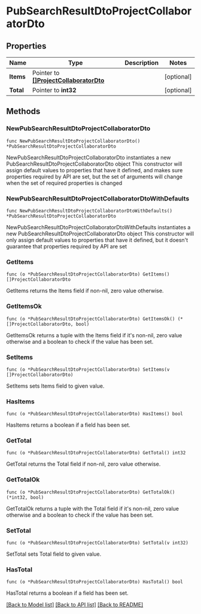 # PubSearchResultDtoProjectCollaboratorDto

## Properties

Name | Type | Description | Notes
------------ | ------------- | ------------- | -------------
**Items** | Pointer to [**[]ProjectCollaboratorDto**](ProjectCollaboratorDto.md) |  | [optional] 
**Total** | Pointer to **int32** |  | [optional] 

## Methods

### NewPubSearchResultDtoProjectCollaboratorDto

`func NewPubSearchResultDtoProjectCollaboratorDto() *PubSearchResultDtoProjectCollaboratorDto`

NewPubSearchResultDtoProjectCollaboratorDto instantiates a new PubSearchResultDtoProjectCollaboratorDto object
This constructor will assign default values to properties that have it defined,
and makes sure properties required by API are set, but the set of arguments
will change when the set of required properties is changed

### NewPubSearchResultDtoProjectCollaboratorDtoWithDefaults

`func NewPubSearchResultDtoProjectCollaboratorDtoWithDefaults() *PubSearchResultDtoProjectCollaboratorDto`

NewPubSearchResultDtoProjectCollaboratorDtoWithDefaults instantiates a new PubSearchResultDtoProjectCollaboratorDto object
This constructor will only assign default values to properties that have it defined,
but it doesn't guarantee that properties required by API are set

### GetItems

`func (o *PubSearchResultDtoProjectCollaboratorDto) GetItems() []ProjectCollaboratorDto`

GetItems returns the Items field if non-nil, zero value otherwise.

### GetItemsOk

`func (o *PubSearchResultDtoProjectCollaboratorDto) GetItemsOk() (*[]ProjectCollaboratorDto, bool)`

GetItemsOk returns a tuple with the Items field if it's non-nil, zero value otherwise
and a boolean to check if the value has been set.

### SetItems

`func (o *PubSearchResultDtoProjectCollaboratorDto) SetItems(v []ProjectCollaboratorDto)`

SetItems sets Items field to given value.

### HasItems

`func (o *PubSearchResultDtoProjectCollaboratorDto) HasItems() bool`

HasItems returns a boolean if a field has been set.

### GetTotal

`func (o *PubSearchResultDtoProjectCollaboratorDto) GetTotal() int32`

GetTotal returns the Total field if non-nil, zero value otherwise.

### GetTotalOk

`func (o *PubSearchResultDtoProjectCollaboratorDto) GetTotalOk() (*int32, bool)`

GetTotalOk returns a tuple with the Total field if it's non-nil, zero value otherwise
and a boolean to check if the value has been set.

### SetTotal

`func (o *PubSearchResultDtoProjectCollaboratorDto) SetTotal(v int32)`

SetTotal sets Total field to given value.

### HasTotal

`func (o *PubSearchResultDtoProjectCollaboratorDto) HasTotal() bool`

HasTotal returns a boolean if a field has been set.


[[Back to Model list]](../README.md#documentation-for-models) [[Back to API list]](../README.md#documentation-for-api-endpoints) [[Back to README]](../README.md)


